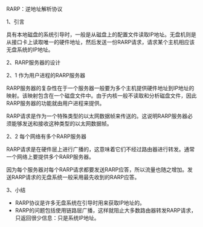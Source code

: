 RARP：逆地址解析协议

1、引言

具有本地磁盘的系统引导时，一般是从磁盘上的配置文件读取IP地址。无盘机则是从接口卡上读取唯一的硬件地址，然后发送一份RARP请求，请求某个主机相应该无盘系统的IP地址。

2、RARP服务器的设计

2、1 作为用户进程的RARP服务器

RARP服务器的复杂性在于一个服务器一般要为多个主机提供硬件地址到IP地址的映射。该映射包含在一个磁盘文件中。由于内核一般不读取和分析磁盘文件，因此RARP服务器的功能就由用户进程来提供。

RARP请求是作为一个特殊类型的以太网数据帧来传送的。这说明RARP服务器必须能够发送和接收这种类型的以太网数据帧。

2、2 每个网络有多个RARP服务器

RARP请求是在硬件层上进行广播的，这意味着它们不经过路由器进行转发。通常一个网络上要提供多个RARP服务器。

因为每个服务器对每个RARP请求都要发送RARP应答，所以流量也随之增加。发送RARP请求的无盘系统一般采用最先收到的RARP应答。

3、小结

- RARP协议是许多无盘系统在引导时用来获取IP地址的。
- RARP的问题包括使用链路层广播，这样就阻止大多数路由器转发RARP请求，只返回很少信息：只是系统IP地址。



